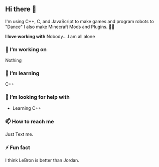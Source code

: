 ## Hi there 👋

I'm using C++, C, and JavaScript to make games and program robots to "Dance"
I also make Minecraft Mods and Plugins. 🕺🏽

**I love working with**
Nobody....I am all alone

### 🔭 I’m working on

Nothing 

### 🌱 I’m learning

C++

### 🤔 I’m looking for help with

- Learning C++

### 📫 How to reach me

Just Text me.

### ⚡ Fun fact

I think LeBron is better than Jordan.
